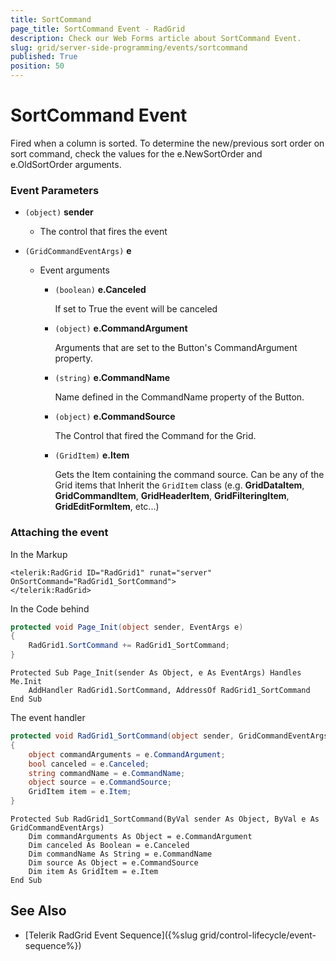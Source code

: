 ```yaml
---
title: SortCommand
page_title: SortCommand Event - RadGrid
description: Check our Web Forms article about SortCommand Event.
slug: grid/server-side-programming/events/sortcommand
published: True
position: 50
---
```


# SortCommand Event

Fired when a column is sorted. To determine the new/previous sort order on sort command, check the values for the e.NewSortOrder and e.OldSortOrder arguments.

### Event Parameters

* `(object)` **sender**

    * The control that fires the event

* `(GridCommandEventArgs)` **e**

    * Event arguments 

        * `(boolean)` **e.Canceled**
            
            If set to True the event will be canceled

        * `(object)` **e.CommandArgument**

            Arguments that are set to the Button's CommandArgument property.

        * `(string)` **e.CommandName**

            Name defined in the CommandName property of the Button.

        * `(object)` **e.CommandSource**

            The Control that fired the Command for the Grid.

        * `(GridItem)` **e.Item**

            Gets the Item containing the command source. Can be any of the Grid items that Inherit the `GridItem` class (e.g. **GridDataItem**,  **GridCommandItem**, **GridHeaderItem**, **GridFilteringItem**, **GridEditFormItem**, etc...)

### Attaching the event

In the Markup

````ASP.NET
<telerik:RadGrid ID="RadGrid1" runat="server" OnSortCommand="RadGrid1_SortCommand">
</telerik:RadGrid>
````

In the Code behind

````C#
protected void Page_Init(object sender, EventArgs e)
{
    RadGrid1.SortCommand += RadGrid1_SortCommand;
}
````
````VB
Protected Sub Page_Init(sender As Object, e As EventArgs) Handles Me.Init
    AddHandler RadGrid1.SortCommand, AddressOf RadGrid1_SortCommand
End Sub
````

The event handler

````C#
protected void RadGrid1_SortCommand(object sender, GridCommandEventArgs e)
{
    object commandArguments = e.CommandArgument;
    bool canceled = e.Canceled;
    string commandName = e.CommandName;
    object source = e.CommandSource;
    GridItem item = e.Item;
}
````
````VB
Protected Sub RadGrid1_SortCommand(ByVal sender As Object, ByVal e As GridCommandEventArgs)
    Dim commandArguments As Object = e.CommandArgument
    Dim canceled As Boolean = e.Canceled
    Dim commandName As String = e.CommandName
    Dim source As Object = e.CommandSource
    Dim item As GridItem = e.Item
End Sub
````
 
## See Also

* [Telerik RadGrid Event Sequence]({%slug grid/control-lifecycle/event-sequence%})


